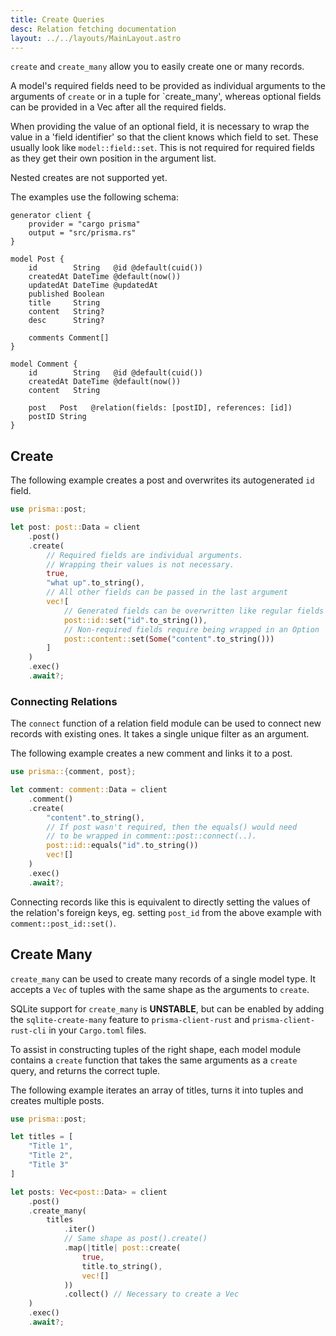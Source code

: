 ```yaml
---
title: Create Queries
desc: Relation fetching documentation
layout: ../../layouts/MainLayout.astro
---
```


`create` and `create_many` allow you to easily create one or many records.

A model's required fields need to be provided as individual arguments to the arguments of `create` or in a tuple for `create_many',
whereas optional fields can be provided in a Vec after all the required fields.

When providing the value of an optional field, it is necessary to wrap the value in a 'field identifier' so that the client
knows which field to set. These usually look like `model::field::set`.
This is not required for required fields as they get their own position in the argument list.

Nested creates are not supported yet.

The examples use the following schema:

```prisma
generator client {
    provider = "cargo prisma"
    output = "src/prisma.rs"
}

model Post {
    id        String   @id @default(cuid())
    createdAt DateTime @default(now())
    updatedAt DateTime @updatedAt
    published Boolean
    title     String
    content   String?
    desc      String?

    comments Comment[]
}

model Comment {
    id        String   @id @default(cuid())
    createdAt DateTime @default(now())
    content   String

    post   Post   @relation(fields: [postID], references: [id])
    postID String
}
```

## Create 

The following example creates a post and overwrites its autogenerated `id` field.

```rust
use prisma::post;

let post: post::Data = client
    .post()
    .create(
        // Required fields are individual arguments.
        // Wrapping their values is not necessary.
        true,
        "what up".to_string(),
        // All other fields can be passed in the last argument
        vec![
            // Generated fields can be overwritten like regular fields
            post::id::set("id".to_string()),
            // Non-required fields require being wrapped in an Option
            post::content::set(Some("content".to_string()))
        ]
    )
    .exec()
    .await?;
```

### Connecting Relations

The `connect` function of a relation field module can be used to connect new records with existing ones.
It takes a single unique filter as an argument.

The following example creates a new comment and links it to a post.

```rust
use prisma::{comment, post};

let comment: comment::Data = client
    .comment()
    .create(
        "content".to_string(),
        // If post wasn't required, then the equals() would need
        // to be wrapped in comment::post::connect(..).
        post::id::equals("id".to_string())
        vec![]
    )
    .exec()
    .await?;
```


Connecting records like this is equivalent to directly setting the values of the relation's foreign keys, eg.
setting `post_id` from the above example with `comment::post_id::set()`.

## Create Many

`create_many` can be used to create many records of a single model type.
It accepts a `Vec` of tuples with the same shape as the arguments to `create`.

SQLite support for `create_many` is **UNSTABLE**, but can be enabled by adding the `sqlite-create-many` feature to `prisma-client-rust` and `prisma-client-rust-cli` in your `Cargo.toml` files.

To assist in constructing tuples of the right shape, each model module contains a `create` function
that takes the same arguments as a `create` query, and returns the correct tuple.

The following example iterates an array of titles, turns it into tuples and creates multiple posts.

```rust
use prisma::post;

let titles = [
    "Title 1",
    "Title 2",
    "Title 3"
]

let posts: Vec<post::Data> = client
    .post()
    .create_many(
        titles
            .iter()
            // Same shape as post().create()
            .map(|title| post::create( 
                true,
                title.to_string(),
                vec![]
            ))
            .collect() // Necessary to create a Vec
    )
    .exec()
    .await?;
```
